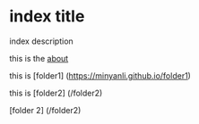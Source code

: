 # index title
index description


this is the [about](about)

this is [folder1] (https://minyanli.github.io/folder1)

this is [folder2] (/folder2)

[folder 2] (/folder2)
